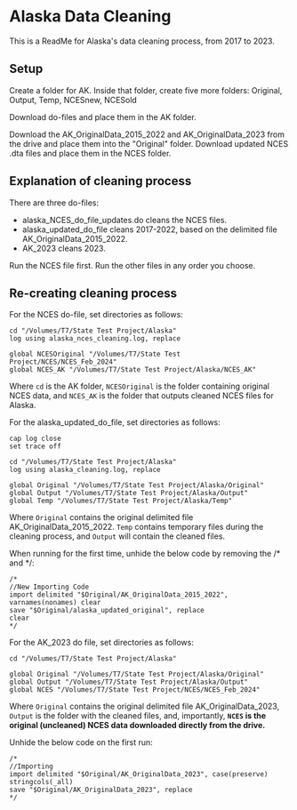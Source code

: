 # Alaska Data Cleaning

This is a ReadMe for Alaska's data cleaning process, from 2017 to 2023.

## Setup

Create a folder for AK. Inside that folder, create five more folders: Original, Output, Temp, NCESnew, NCESold

Download do-files and place them in the AK folder.

Download the AK_OriginalData_2015_2022 and AK_OriginalData_2023 from the drive and place them into the "Original" folder. Download updated NCES .dta files and place them in the NCES folder.

## Explanation of cleaning process

There are three do-files: 
- alaska_NCES_do_file_updates.do cleans the NCES files.
- alaska_updated_do_file cleans 2017-2022, based on the delimited file AK_OriginalData_2015_2022.
- AK_2023 cleans 2023.

Run the NCES file first. Run the other files in any order you choose.

## Re-creating cleaning process

For the NCES do-file, set directories as follows:

```         
cd "/Volumes/T7/State Test Project/Alaska"
log using alaska_nces_cleaning.log, replace

global NCESOriginal "/Volumes/T7/State Test Project/NCES/NCES_Feb_2024"
global NCES_AK "/Volumes/T7/State Test Project/Alaska/NCES_AK"
```

Where `cd` is the AK folder, `NCESOriginal` is the folder containing original NCES data, and `NCES_AK` is the folder that outputs cleaned NCES files for Alaska.

For the alaska_updated_do_file, set directories as follows:

```         
cap log close
set trace off

cd "/Volumes/T7/State Test Project/Alaska"
log using alaska_cleaning.log, replace

global Original "/Volumes/T7/State Test Project/Alaska/Original"
global Output "/Volumes/T7/State Test Project/Alaska/Output"
global Temp "/Volumes/T7/State Test Project/Alaska/Temp"
```

Where `Original` contains the original delimited file AK_OriginalData_2015_2022. `Temp` contains temporary files during the cleaning process, and `Output` will contain the cleaned files.

When running for the first time, unhide the below code by removing the /\* and \*/:

```         
/*
//New Importing Code
import delimited "$Original/AK_OriginalData_2015_2022", varnames(nonames) clear 
save "$Original/alaska_updated_original", replace
clear
*/
```

For the AK_2023 do file, set directories as follows:

```         
cd "/Volumes/T7/State Test Project/Alaska"

global Original "/Volumes/T7/State Test Project/Alaska/Original"
global Output "/Volumes/T7/State Test Project/Alaska/Output"
global NCES "/Volumes/T7/State Test Project/NCES/NCES_Feb_2024"
```

Where `Original` contains the original delimited file AK_OriginalData_2023, `Output` is the folder with the cleaned files, and, importantly, **`NCES` is the original (uncleaned) NCES data downloaded directly from the drive.**

Unhide the below code on the first run:
```
/*
//Importing
import delimited "$Original/AK_OriginalData_2023", case(preserve) stringcols(_all)
save "$Original/AK_OriginalData_2023", replace
*/
```

